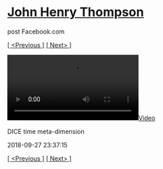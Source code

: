 # [John Henry Thompson](../README.md)
post Facebook.com

[[ <Previous ]](2018-09-27-1.md) [[ Next> ]](2018-09-27-3.md)

[![](../media/2018-09-27/DICE-time-meta-dimension.mp4)](../README.md)

DICE time meta-dimension

2018-09-27 23:37:15

[[ <Previous ]](2018-09-27-1.md) [[ Next> ]](2018-09-27-3.md)